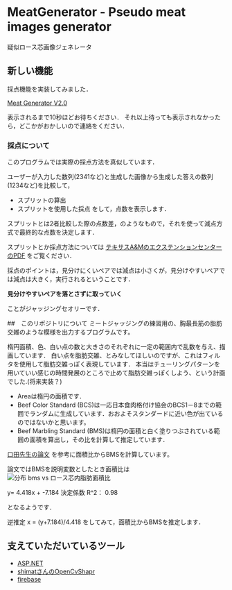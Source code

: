 # MeatGenerator - Pseudo meat images generator

疑似ロース芯画像ジェネレータ

## 新しい機能
採点機能を実装してみました．

[Meat Generator V2.0](https://japanicmj-meatgenerator.firebaseapp.com/)

表示されるまで10秒ほどお待ちください．
それ以上待っても表示されなかったら，どこかがおかしいので連絡をください．

### 採点について
このプログラムでは実際の採点方法を真似しています．

ユーザーが入力した数列(2341など)と生成した画像から生成した答えの数列(1234など)を比較して，
- スプリットの算出
- スプリットを使用した採点
をして，点数を表示します．

スプリットとは2者比較した際の点数差，のようなもので，それを使って減点方式で最終的な点数を決定します．

スプリットとか採点方法については
[テキサスA&MのエクステンションセンターのPDF](https://texas4-h.tamu.edu/wp-content/uploads/2015/09/photo_judging_contest_reasons2.pdf)
をご覧ください．

採点のポイントは，見分けにくいペアでは減点は小さくが，見分けやすいペアでは減点は大きく，実行されるということです．

__見分けやすいペアを落とさずに取っていく__

ことがジャッジングセオリーです．

##　このリポジトリについて
ミートジャッジングの練習用の、胸最長筋の脂肪交雑のような模様を出力するプログラムです。

楕円面積、色、白い点の数と大きさのそれぞれに一定の範囲内で乱数を与え、描画しています．
白い点を脂肪交雑、とみなしてほしいのですが、これはフィルタを使用して脂肪交雑っぽく表現しています．
本当はチューリングパターンを用いていい感じの時間発展のところで止めて脂肪交雑っぽくしよう、という計画でした.(将来実装？)

- Areaは楕円の面積です．
- Beef Color Standard (BCS)は一応日本食肉格付け協会のBCS1－8までの範囲でランダムに生成しています．おおよそスタンダードに近い色が出ているのではないかと思います。
- Beef Marbling Standard (BMS)は楕円の面積と白く塗りつぶされている範囲の面積を算出し，その比を計算して推定しています．

[口田先生の論文](https://www.jstage.jst.go.jp/article/chikusan1924/68/9/68_9_853/_article/-char/ja/)
を参考に面積比からBMSを計算しています。

論文ではBMSを説明変数としたとき面積比は
![分布 bms vs ロース芯内脂肪面積比](https://user-images.githubusercontent.com/47586322/149666629-f2e647a6-e9ce-4e91-b6cc-fbfb4ca0f16f.png)

y= 4.418x + -7.184
決定係数 R^2：  0.98

となるようです．

逆推定
x = (y+7.184)/4.418
をしてみて，面積比からBMSを推定します．

## 支えていただいているツール
- [ASP.NET](https://dotnet.microsoft.com/en-us/apps/aspnet)
- [shimatさんのOpenCvShapr](https://github.com/shimat/opencvsharp)
- [firebase](https://firebase.google.com/)

